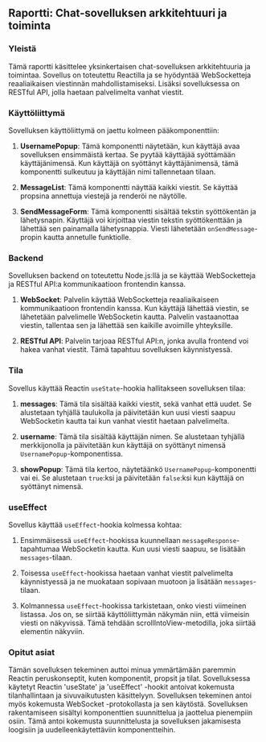 ## Raportti: Chat-sovelluksen arkkitehtuuri ja toiminta

### Yleistä

Tämä raportti käsittelee yksinkertaisen chat-sovelluksen arkkitehtuuria ja toimintaa. Sovellus on toteutettu Reactilla ja se hyödyntää WebSocketteja reaaliaikaisen viestinnän mahdollistamiseksi. Lisäksi sovelluksessa on RESTful API, jolla haetaan palvelimelta vanhat viestit.

### Käyttöliittymä

Sovelluksen käyttöliittymä on jaettu kolmeen pääkomponenttiin:

1. **UsernamePopup**: Tämä komponentti näytetään, kun käyttäjä avaa sovelluksen ensimmäistä kertaa. Se pyytää käyttäjää syöttämään käyttäjänimensä. Kun käyttäjä on syöttänyt käyttäjänimensä, tämä komponentti sulkeutuu ja käyttäjän nimi tallennetaan tilaan.

2. **MessageList**: Tämä komponentti näyttää kaikki viestit. Se käyttää propsina annettuja viestejä ja renderöi ne näytölle.

3. **SendMessageForm**: Tämä komponentti sisältää tekstin syöttökentän ja lähetysnapin. Käyttäjä voi kirjoittaa viestin tekstin syöttökenttään ja lähettää sen painamalla lähetysnappia. Viesti lähetetään `onSendMessage`-propin kautta annetulle funktiolle.

### Backend

Sovelluksen backend on toteutettu Node.js:llä ja se käyttää WebSocketteja ja RESTful API:a kommunikaatioon frontendin kanssa.

1. **WebSocket**: Palvelin käyttää WebSocketteja reaaliaikaiseen kommunikaatioon frontendin kanssa. Kun käyttäjä lähettää viestin, se lähetetään palvelimelle WebSocketin kautta. Palvelin vastaanottaa viestin, tallentaa sen ja lähettää sen kaikille avoimille yhteyksille.

2. **RESTful API**: Palvelin tarjoaa RESTful API:n, jonka avulla frontend voi hakea vanhat viestit. Tämä tapahtuu sovelluksen käynnistyessä.

### Tila

Sovellus käyttää Reactin `useState`-hookia hallitakseen sovelluksen tilaa:

1. **messages**: Tämä tila sisältää kaikki viestit, sekä vanhat että uudet. Se alustetaan tyhjällä taulukolla ja päivitetään kun uusi viesti saapuu WebSocketin kautta tai kun vanhat viestit haetaan palvelimelta.

2. **username**: Tämä tila sisältää käyttäjän nimen. Se alustetaan tyhjällä merkkijonolla ja päivitetään kun käyttäjä on syöttänyt nimensä `UsernamePopup`-komponentissa.

3. **showPopup**: Tämä tila kertoo, näytetäänkö `UsernamePopup`-komponentti vai ei. Se alustetaan `true`:ksi ja päivitetään `false`:ksi kun käyttäjä on syöttänyt nimensä.

### useEffect

Sovellus käyttää `useEffect`-hookia kolmessa kohtaa:

1. Ensimmäisessä `useEffect`-hookissa kuunnellaan `messageResponse`-tapahtumaa WebSocketin kautta. Kun uusi viesti saapuu, se lisätään `messages`-tilaan.

2. Toisessa `useEffect`-hookissa haetaan vanhat viestit palvelimelta käynnistyessä ja ne muokataan sopivaan muotoon ja lisätään `messages`-tilaan.

3. Kolmannessa `useEffect`-hookissa tarkistetaan, onko viesti viimeinen listassa. Jos on, se siirtää käyttöliittymän näkymän niin, että viimeisin viesti on näkyvissä. Tämä tehdään scrollIntoView-metodilla, joka siirtää elementin näkyviin.

### Opitut asiat

Tämän sovelluksen tekeminen auttoi minua ymmärtämään paremmin Reactin peruskonseptit, kuten komponentit, propsit ja tilat. Sovelluksessa käytetyt Reactin 'useState' ja 'useEffect' -hookit antoivat kokemusta tilanhallintaan ja sivuvaikutusten käsittelyyn. Sovelluksen tekeminen antoi myös kokemusta WebSocket -protokollasta ja sen käytöstä. Sovelluksen rakentamiseen sisältyi komponenttien suunnittelua ja jaottelua pienempiin osiin. Tämä antoi kokemusta suunnittelusta ja sovelluksen jakamisesta loogisiin ja uudelleenkäytettäviin komponentteihin.
